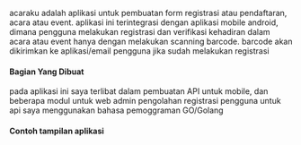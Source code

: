 acaraku adalah aplikasi untuk pembuatan form registrasi atau pendaftaran, acara atau event.
aplikasi ini terintegrasi dengan aplikasi mobile android, dimana pengguna melakukan registrasi dan verifikasi kehadiran dalam acara atau event hanya dengan melakukan scanning barcode. barcode akan dikirimkan ke aplikasi/email pengguna jika sudah melakukan registrasi

#### Bagian Yang Dibuat
pada aplikasi ini saya terlibat dalam pembuatan API untuk mobile, dan beberapa modul untuk web admin pengolahan registrasi pengguna
untuk api saya menggunakan bahasa pemoggraman GO/Golang

#### Contoh tampilan aplikasi